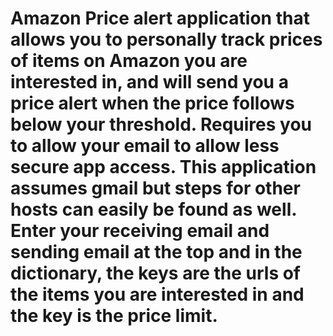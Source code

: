 # Amazon Price alert application that allows you to personally track prices of items on Amazon you are interested in, and will send you a price alert when the price follows below your threshold. Requires you to allow your email to allow less secure app access. This application assumes gmail but steps for other hosts can easily be found as well. Enter your receiving email and sending email at the top and in the dictionary, the keys are the urls of the items you are interested in and the key is the price limit.
